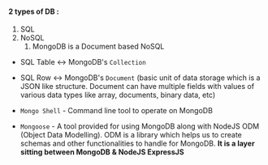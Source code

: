 #### 2 types of DB : 

1. SQL 
2. NoSQL 
   1. MongoDB is a Document based NoSQL

- SQL Table <-> MongoDB's `Collection`
- SQL Row <-> MongoDB's `Document` (basic unit of data storage which is a JSON like structure. Document can have multiple fields with values of various data types like array, documents, binary data, etc)

- `Mongo Shell` - Command line tool to operate on MongoDB
- `Mongoose` - A tool provided for using MongoDB along with NodeJS ODM (Object Data Modelling). ODM is a library which helps us to create schemas and other functionalities to handle for MongoDB. **It is a layer sitting between MongoDB & NodeJS ExpressJS**